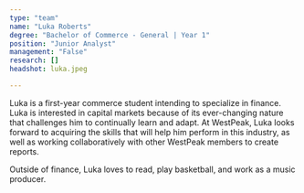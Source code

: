 ```yaml
---
type: "team"
name: "Luka Roberts"
degree: "Bachelor of Commerce - General | Year 1"
position: "Junior Analyst"
management: "False"
research: []
headshot: luka.jpeg

---
```


Luka is a first-year commerce student intending to specialize in finance. Luka is interested in capital markets because of its ever-changing nature that challenges him to continually learn and adapt. At WestPeak, Luka looks forward to acquiring the skills that will help him perform in this industry, as well as working collaboratively with other WestPeak members to create reports.

Outside of finance, Luka loves to read, play basketball, and work as a music producer.